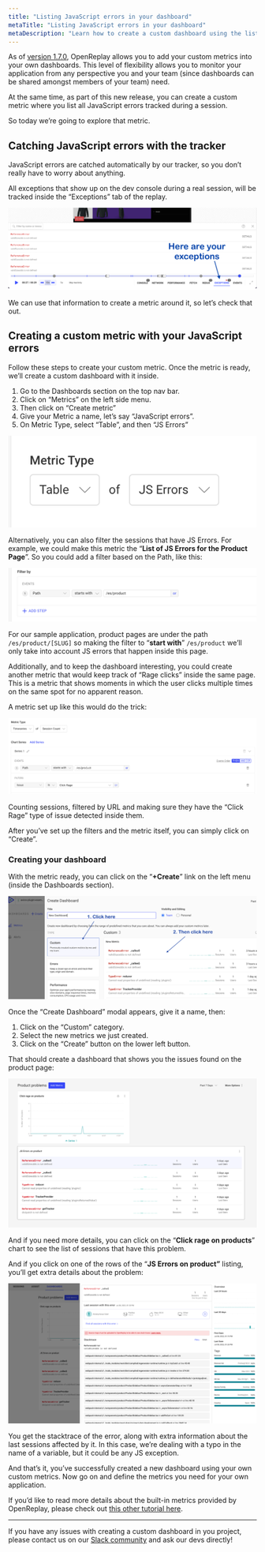```yaml
---
title: "Listing JavaScript errors in your dashboard"
metaTitle: "Listing JavaScript errors in your dashboard"
metaDescription: "Learn how to create a custom dashboard using the list of JS errors found in your application"
---
```


As of [version 1.7.0](https://github.com/openreplay/openreplay/releases/tag/v1.7.0), OpenReplay allows you to add your custom metrics into your own dashboards. This level of flexibility allows you to monitor your application from any perspective you and your team (since dashboards can be shared amongst members of your team) need.

At the same time, as part of this new release, you can create a custom metric where you list all JavaScript errors tracked during a session. 

So today we’re going to explore that metric.

## Catching JavaScript errors with the tracker

JavaScript errors are catched automatically by our tracker, so you don’t really have to worry about anything.

All exceptions that show up on the dev console during a real session, will be tracked inside the “Exceptions” tab of the replay.

![JavaScript errors tab](./images/js-error-dashboard/js-errors-tab.png)

We can use that information to create a metric around it, so let’s check that out.

## Creating a custom metric with your JavaScript errors

Follow these steps to create your custom metric. Once the metric is ready, we’ll create a custom dashboard with it inside.

1. Go to the Dashboards section on the top nav bar.
2. Click on “Metrics” on the left side menu.
3. Then click on “Create metric”
4. Give your Metric a name, let’s say “JavaScript errors”.
5. On Metric Type, select “Table”, and then “JS Errors”

![List of errors](./images/js-error-dashboard/metric-type.png)

Alternatively, you can also filter the sessions that have JS Errors. For example, we could make this metric the “**List of JS Errors for the Product Page**”. So you could add a filter based on the Path, like this:

![Filter by path](./images/js-error-dashboard/filter-by-path.png)

For our sample application, product pages are under the path `/es/product/[SLUG]` so making the filter to “**start with**” `/es/product` we’ll only take into account JS errors that happen inside this page.

Additionally, and to keep the dashboard interesting, you could create another metric that would keep track of “Rage clicks” inside the same page. This is a metric that shows moments in which the user clicks multiple times on the same spot for no apparent reason.

A metric set up like this would do the trick:

![Click rage filter](./images/js-error-dashboard/click-rage-filter.png)

Counting sessions, filtered by URL and making sure they have the “Click Rage” type of issue detected inside them.

After you’ve set up the filters and the metric itself, you can simply click on “Create”.

### Creating your dashboard

With the metric ready, you can click on the “**+Create**” link on the left menu (inside the Dashboards section).

![Create dashboard modal](./images/js-error-dashboard/create-dashboard.png)

Once the “Create Dashboard” modal appears, give it a name, then:

1. Click on the “Custom” category.
2. Select the new metrics we just created. 
3. Click on the “Create” button on the lower left button.

That should create a dashboard that shows you the issues found on the product page:

![Dashboard ready](./images/js-error-dashboard/dashboard-ready.png)

And if you need more details, you can click on the “**Click rage on products**” chart to see the list of sessions that have this problem.

And if you click on one of the rows of the “**JS Errors on product”** listing, you’ll get extra details about the problem:

![JavaScript error details](./images/js-error-dashboard/js-error-details.png)

You get the stacktrace of the error, along with extra information about the last sessions affected by it. In this case, we’re dealing with a typo in the name of a variable, but it could be any JS exception.

And that’s it, you’ve successfully created a new dashboard using your own custom metrics. Now go on and define the metrics you need for your own application.

If you’d like to read more details about the built-in metrics provided by OpenReplay, please check out [this other tutorial here](https://docs.openreplay.com/tutorials/custom-dashboard).

---

If you have any issues with creating a custom dashboard in you project, please contact us on our [Slack community](https://slack.openreplay.com/) and ask our devs directly!